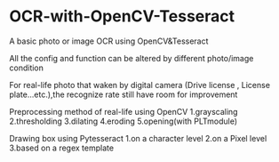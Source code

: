 # OCR-with-OpenCV-Tesseract

A basic photo or image OCR using OpenCV&Tesseract 

All the config and function can be altered by different photo/image condition

For real-life photo that waken by digital camera (Drive license , License plate...etc.),the recognize rate still have room for improvement





Preprocessing  method of real-life using OpenCV
1.grayscaling
2.thresholding
3.dilating
4.eroding
5.opening(with PLTmodule)


Drawing box using Pytesseract
1.on a character level
2.on a Pixel level
3.based on a regex template




